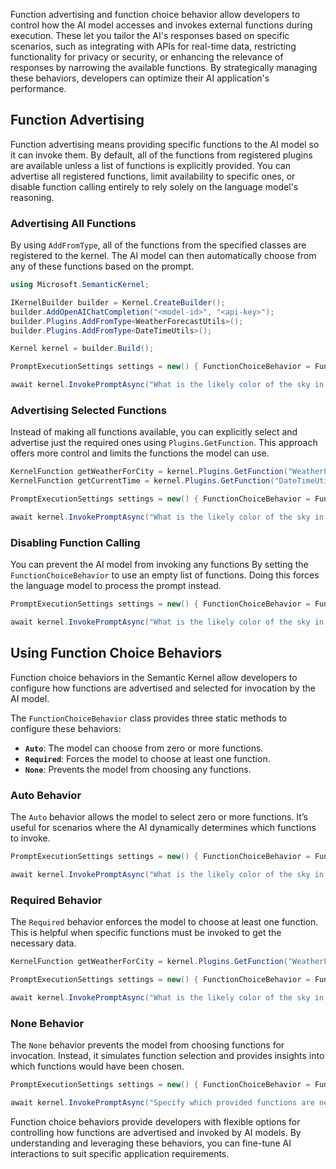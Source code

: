 Function advertising and function choice behavior allow developers to control how the AI model accesses and invokes external functions during execution. These let you tailor the AI's responses based on specific scenarios, such as integrating with APIs for real-time data, restricting functionality for privacy or security, or enhancing the relevance of responses by narrowing the available functions. By strategically managing these behaviors, developers can optimize their AI application's performance.

## Function Advertising

Function advertising means providing specific functions to the AI model so it can invoke them. By default, all of the functions from registered plugins are available unless a list of functions is explicitly provided. You can advertise all registered functions, limit availability to specific ones, or disable function calling entirely to rely solely on the language model's reasoning.

### Advertising All Functions

By using `AddFromType`, all of the functions from the specified classes are registered to the kernel. The AI model can then automatically choose from any of these functions based on the prompt.

```c#
using Microsoft.SemanticKernel;

IKernelBuilder builder = Kernel.CreateBuilder();
builder.AddOpenAIChatCompletion("<model-id>", "<api-key>");
builder.Plugins.AddFromType<WeatherForecastUtils>();
builder.Plugins.AddFromType<DateTimeUtils>();

Kernel kernel = builder.Build();

PromptExecutionSettings settings = new() { FunctionChoiceBehavior = FunctionChoiceBehavior.Auto() };

await kernel.InvokePromptAsync("What is the likely color of the sky in Boston?", new(settings));
```

### Advertising Selected Functions

Instead of making all functions available, you can explicitly select and advertise just the required ones using `Plugins.GetFunction`. This approach offers more control and limits the functions the model can use.

```c#
KernelFunction getWeatherForCity = kernel.Plugins.GetFunction("WeatherForecastUtils", "GetWeatherForCity");
KernelFunction getCurrentTime = kernel.Plugins.GetFunction("DateTimeUtils", "GetCurrentUtcDateTime");

PromptExecutionSettings settings = new() { FunctionChoiceBehavior = FunctionChoiceBehavior.Auto(functions: [getWeatherForCity, getCurrentTime]) };

await kernel.InvokePromptAsync("What is the likely color of the sky in Boston?", new(settings));
```

### Disabling Function Calling

You can prevent the AI model from invoking any functions By setting the `FunctionChoiceBehavior` to use an empty list of functions. Doing this forces the language model to process the prompt instead.

```c#
PromptExecutionSettings settings = new() { FunctionChoiceBehavior = FunctionChoiceBehavior.Auto(functions: []) };

await kernel.InvokePromptAsync("What is the likely color of the sky in Boston?", new(settings));
```

## Using Function Choice Behaviors

Function choice behaviors in the Semantic Kernel allow developers to configure how functions are advertised and selected for invocation by the AI model. 

The `FunctionChoiceBehavior` class provides three static methods to configure these behaviors:

- **`Auto`**: The model can choose from zero or more functions.
- **`Required`**: Forces the model to choose at least one function.
- **`None`**: Prevents the model from choosing any functions.


### Auto Behavior

The `Auto` behavior allows the model to select zero or more functions. It’s useful for scenarios where the AI dynamically determines which functions to invoke.

```c#
PromptExecutionSettings settings = new() { FunctionChoiceBehavior = FunctionChoiceBehavior.Auto() };

await kernel.InvokePromptAsync("What is the likely color of the sky in Boston?", new(settings));
```

### Required Behavior

The `Required` behavior enforces the model to choose at least one function. This is helpful when specific functions must be invoked to get the necessary data.

```c#
KernelFunction getWeatherForCity = kernel.Plugins.GetFunction("WeatherForecastUtils", "GetWeatherForCity");

PromptExecutionSettings settings = new() { FunctionChoiceBehavior = FunctionChoiceBehavior.Required(functions: [getWeatherForCity]) };

await kernel.InvokePromptAsync("What is the likely color of the sky in Boston?", new(settings));
```

### None Behavior

The `None` behavior prevents the model from choosing functions for invocation. Instead, it simulates function selection and provides insights into which functions would have been chosen.

```c#
PromptExecutionSettings settings = new() { FunctionChoiceBehavior = FunctionChoiceBehavior.None() };

await kernel.InvokePromptAsync("Specify which provided functions are needed to determine the sky’s color in Boston.", new(settings));
```

Function choice behaviors provide developers with flexible options for controlling how functions are advertised and invoked by AI models. By understanding and leveraging these behaviors, you can fine-tune AI interactions to suit specific application requirements.

